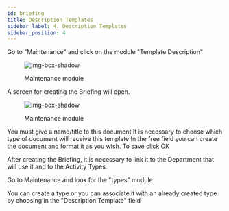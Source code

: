 ```yaml
---
id: briefing
title: Description Templates
sidebar_label: 4. Description Templates
sidebar_position: 4
---
```



Go to "Maintenance" and click on the module "Template Description"

<figure>

![img-box-shadow](/img/university/description.png) 
<figcaption>Maintenance module</figcaption>
</figure>


A screen for creating the Briefing will open.

<figure>

![img-box-shadow](/img/university/description.templates.png) 
<figcaption>Maintenance module</figcaption>
</figure>


You must give a name/title to this document
It is necessary to choose which type of document will receive this template
In the free field you can create the document and format it as you wish.
To save click OK

After creating the Briefing, it is necessary to link it to the Department that will use it and to the Activity Types.

Go to Maintenance and look for the "types" module


You can create a type or you can associate it with an already created type by choosing in the "Description Template" field
